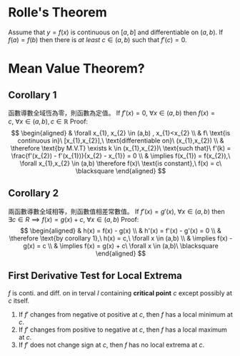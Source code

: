 # Rolle's Theorem
Assume that $y = f(x)$ is continuous on $[a,b]$ and differentiable on $(a,b)$.
If $f(a) = f(b)$ then there is *at least* $c \in (a,b)$ such that $f'(c) = 0$.

# Mean Value Theorem?
## Corollary 1
函數導數全域恆為零，則函數為定值。
If $f'(x) = 0$, $\forall x \in (a,b)$ then $f(x) = c,\ \forall x \in (a,b), c \in \mathbb{R}$
Proof:
$$
\begin{aligned}
 & \forall x_{1}, x_{2} \in (a,b) , x_{1}<x_{2} \\
 & f\ \text{is continuous in}\ [x_{1},x_{2}],\ \text{differentiable on}\ (x_{1},x_{2}) \\
 & \therefore \text{by M.V.T} \exists k \in (x_{1},x_{2})\ \text{such that}\ f'(k) = \frac{f'(x_{2}) - f'(x_{1})}{x_{2} - x_{1}} = 0 \\
 & \implies f(x_{1}) = f(x_{2}),\ \forall x_{1},x_{2} \in (a,b) \therefore f(x)\ \text{is constant},\ f(x) = c\ \blacksquare
\end{aligned}
$$

## Corollary 2
兩函數導數全域相等，則函數值相差常數值。
If $f'(x) = g'(x)$, $\forall x \in (a,b)$ 
then $\exists c \in R \implies f(x) = g(x) + c,\ \forall x \in (a,b)$
Proof:
$$
\begin{aligned}
 & h(x) = f(x) - g(x) \\
 & h'(x) = f'(x) - g'(x) = 0 \\
 & \therefore \text{by corollary 1},\  h(x) = c,\ \forall x \in (a,b) \\
 &  \implies f(x) - g(x) = c \\
 & \implies f(x) = g(x) + c\ \forall x \in (a,b)\ \blacksquare
\end{aligned}
$$

## First Derivative Test for Local Extrema
$f$ is conti. and diff. on in terval $I$ containing **critical point** $c$ except
possibly at $c$ itself.
1. If $f'$ changes from negative ot positive at $c$, then $f$ has a local minimum at $c$.
2. If $f'$ changes from positive to negative at $c$, then $f$ has a local maximum at $c$.
3. If $f'$ does not change sign at $c$, then $f$ has no local extrema at $c$.